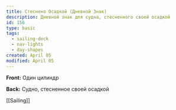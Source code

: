 ```yaml
---
title: Стеснено Осадкой (Дневной Знак)
description: Дневной знак для судна, стесненного своей осадкой
id: 156
type: basic
tags:
  - sailing-deck
  - nav-lights
  - day-shapes
created: April 05
modified: April 05
---
```

**Front:**
Один цилиндр

**Back:**
Судно, стесненное своей осадкой

[[Sailing]] 